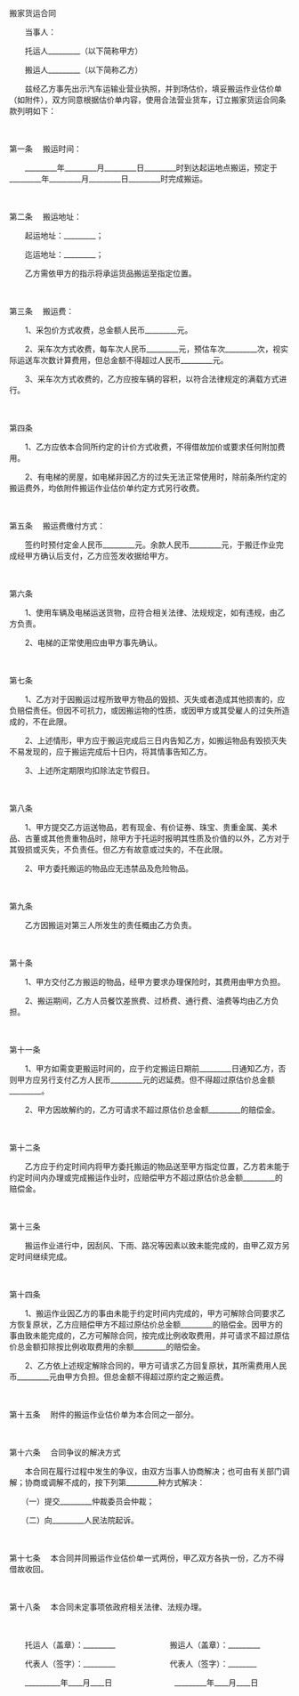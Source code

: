 



搬家货运合同



 

　　当事人：

　　托运人_________（以下简称甲方）

　　搬运人_________（以下简称乙方）　　

　　兹经乙方事先出示汽车运输业营业执照，并到场估价，填妥搬运作业估价单（如附件），双方同意根据估价单内容，使用合法营业货车，订立搬家货运合同条款列明如下：

　　

第一条
　搬运时间：

　　_________年_________月_________日_________时到达起运地点搬运，预定于_________年_________月_________日_________时完成搬运。

　　

第二条
　搬运地址：

　　起运地址：_________；

　　迄运地址：_________；

　　乙方需依甲方的指示将承运货品搬运至指定位置。

　　

第三条
　搬运费：

　　1、采包价方式收费，总金额人民币_________元。

　　2、采车次方式收费，每车次人民币_________元，预估车次_________次，视实际运送车次数计算费用，但总金额不得超过人民币_________元。

　　3、采车次方式收费的，乙方应按车辆的容积，以符合法律规定的满载方式进行。

　　

第四条
　

　　1、乙方应依本合同所约定的计价方式收费，不得借故加价或要求任何附加费用。

　　2、有电梯的房屋，如电梯非因乙方的过失无法正常使用时，除前条所约定的搬运费外，均依附件搬运作业估价单约定方式另行收费。

　　

第五条
　搬运费缴付方式：

　　签约时预付定金人民币_________元。余款人民币_________元，于搬迁作业完成经甲方确认后支付，乙方应签发收据给甲方。

　　

第六条
　

　　1、使用车辆及电梯运送货物，应符合相关法律、法规规定，如有违规，由乙方负责。

　　2、电梯的正常使用应由甲方事先确认。

　　

第七条
　

　　1、乙方对于因搬运过程所致甲方物品的毁损、灭失或者造成其他损害的，应负赔偿责任。但因不可抗力，或因搬运物的性质，或因甲方或其受雇人的过失所造成的，不在此限。

　　2、上述情形，甲方应于搬运完成后三日内告知乙方，如搬运物品有毁损灭失不易发现的，应于搬运完成后十日内，将其情事告知乙方。

　　3、上述所定期限均扣除法定节假日。

　　

第八条
　

　　1、甲方提交乙方运送物品，若有现金、有价证券、珠宝、贵重金属、美术品、古董或其他贵重物品时，除甲方于托运时报明其性质及价值的以外，乙方对于其毁损或灭失，不负责任。但乙方有故意或过失的，不在此限。

　　2、甲方委托搬运的物品应无违禁品及危险物品。

　　

第九条
　

　　乙方因搬运对第三人所发生的责任概由乙方负责。

　　

第十条
　

　　1、甲方交付乙方搬运的物品，经甲方要求办理保险时，其费用由甲方负担。

　　2、搬运期间，乙方人员餐饮差旅费、过桥费、通行费、油费等均由乙方负担。

　　

第十一条
　

　　1、甲方如需变更搬运时间的，应于约定搬运日期前_________日通知乙方，否则甲方应另行支付乙方人民币_________元的迟延费。但不得超过原估价总金额_________。

　　2、甲方因故解约的，乙方可请求不超过原估价总金额_________的赔偿金。

　　

第十二条
　

　　乙方应于约定时间内将甲方委托搬运的物品送至甲方指定位置，乙方若未能于约定时间内办理或完成搬运作业时，应赔偿甲方不超过原估价总金额_________的赔偿金。

　　

第十三条
　

　　搬运作业进行中，因刮风、下雨、路况等因素以致未能完成的，由甲乙双方另定时间继续完成。

　　

第十四条
　

　　1、搬运作业因乙方的事由未能于约定时间内完成的，甲方可解除合同要求乙方恢复原状，乙方应赔偿甲方不超过原估价总金额_________的赔偿金。因甲方的事由致未能完成的，乙方可解除合同，按完成比例收取费用，并可请求不超过原估价总金额扣除按比例收取费用的余额_________的赔偿金。

　　2、乙方依上述规定解除合同的，甲方可请求乙方回复原状，其所需费用人民币_________元由甲方负担。但总金额不得超过原约定之搬运费。

　　

第十五条
　附件的搬运作业估价单为本合同之一部分。

　　

第十六条
　合同争议的解决方式

　　本合同在履行过程中发生的争议，由双方当事人协商解决；也可由有关部门调解；协商或调解不成的，按下列第_________种方式解决：

　　（一）提交_________仲裁委员会仲裁；

　　（二）向_________人民法院起诉。

　　

第十七条
　本合同并同搬运作业估价单一式两份，甲乙双方各执一份，乙方不得借故收回。

　　

第十八条
　本合同未定事项依政府相关法律、法规办理。　　

　　

　　托运人（盖章）：_________　　　　　　　搬运人（盖章）：_________　　

　　代表人（签字）：_________　　　　　　　代表人（签字）：________

　　__________年____月____日　　　　　　　　_________年____月____日
